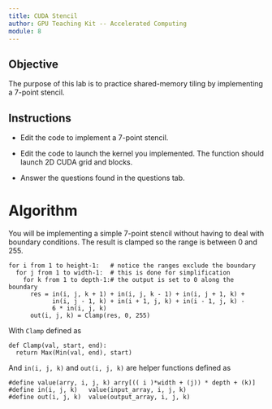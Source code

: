 ```yaml
---
title: CUDA Stencil
author: GPU Teaching Kit -- Accelerated Computing
module: 8
---
```

## Objective

The purpose of this lab is to practice shared-memory tiling by implementing a 7-point stencil.

## Instructions

* Edit the code to implement a 7-point stencil.

* Edit the code to launch the kernel you implemented. The function should launch 2D CUDA grid and blocks.

* Answer the questions found in the questions tab.


# Algorithm

You will be implementing a simple 7-point stencil without having to deal with boundary conditions. The result is clamped so the range is between 0 and 255.

    for i from 1 to height-1:   # notice the ranges exclude the boundary
      for j from 1 to width-1:  # this is done for simplification
        for k from 1 to depth-1:# the output is set to 0 along the boundary
          res = in(i, j, k + 1) + in(i, j, k - 1) + in(i, j + 1, k) +
                in(i, j - 1, k) + in(i + 1, j, k) + in(i - 1, j, k) -
                6 * in(i, j, k)
          out(i, j, k) = Clamp(res, 0, 255)

With `Clamp` defined as

    def Clamp(val, start, end):
      return Max(Min(val, end), start)

And `in(i, j, k)` and `out(i, j, k)` are helper functions defined as

    #define value(arry, i, j, k) arry[(( i )*width + (j)) * depth + (k)]
    #define in(i, j, k)   value(input_array, i, j, k)
    #define out(i, j, k)  value(output_array, i, j, k)
